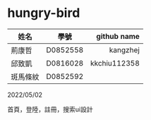 # hungry-bird

| 姓名        | 學號           | github name     |
| ---------- |:-------------:| ------------:|
| 荊康哲      | D0852558      | kangzhej     |
| 邱致凱      | D0816028      | kkchiu112358 |
| 斑馬條紋    | D0852592      |     |

2022/05/02

首頁，登陸，註冊，搜索ui設計
